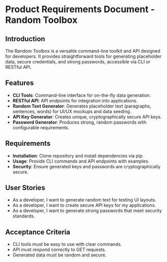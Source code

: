 # Product Requirements Document - Random Toolbox

## Introduction
The Random Toolbox is a versatile command-line toolkit and API designed for developers. It provides straightforward tools for generating placeholder data, secure credentials, and strong passwords, accessible via CLI or RESTful API.

## Features
- **CLI Tools**: Command-line interface for on-the-fly data generation.
- **RESTful API**: API endpoints for integration into applications.
- **Random Text Generator**: Generates placeholder text (paragraphs, sentences, words) for UI/UX mockups and data seeding.
- **API Key Generator**: Creates unique, cryptographically secure API keys.
- **Password Generator**: Produces strong, random passwords with configurable requirements.

## Requirements
- **Installation**: Clone repository and install dependencies via pip.
- **Usage**: Provide CLI commands and API endpoints with examples.
- **Security**: Ensure generated keys and passwords are cryptographically secure.

## User Stories
- As a developer, I want to generate random text for testing UI layouts.
- As a developer, I want to create secure API keys for my applications.
- As a developer, I want to generate strong passwords that meet security standards.

## Acceptance Criteria
- CLI tools must be easy to use with clear commands.
- API must respond correctly to GET requests.
- Generated data must be random and secure.